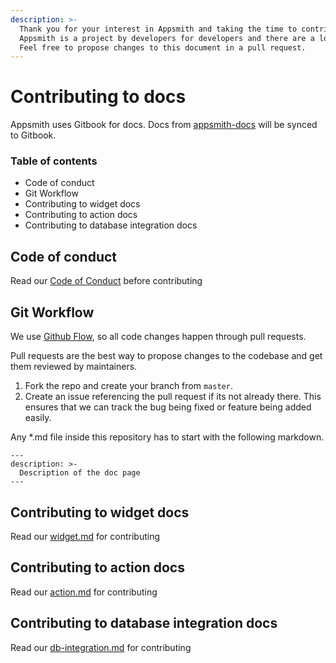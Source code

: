 ```yaml
---
description: >-
  Thank you for your interest in Appsmith and taking the time to contribute on this project. 🙌 
  Appsmith is a project by developers for developers and there are a lot of ways you can contribute. 
  Feel free to propose changes to this document in a pull request.
---
```


# Contributing to docs

Appsmith uses Gitbook for docs. Docs from [appsmith-docs](https://github.com/appsmithorg/appsmith-docs) will be synced to Gitbook.

### Table of contents
- Code of conduct
- Git Workflow
- Contributing to widget docs
- Contributing to action docs
- Contributing to database integration docs

## Code of conduct

Read our [Code of Conduct](https://github.com/appsmithorg/appsmith-docs/blob/master/CODE_OF_CONDUCT.md) before contributing

## Git Workflow

We use [Github Flow](https://guides.github.com/introduction/flow/index.html), so all code changes happen through pull requests. 

Pull requests are the best way to propose changes to the codebase and get them reviewed by maintainers.

1. Fork the repo and create your branch from `master`.
2. Create an issue referencing the pull request if its not already there. This ensures that we can track the bug being fixed or feature being added easily.


Any *.md file inside this repository has to start with the following markdown.
```
---
description: >-
  Description of the doc page
---
```
## Contributing to widget docs
Read our [widget.md](./widget.md) for contributing


## Contributing to action docs
Read our [action.md](./action.md) for contributing


## Contributing to database integration docs
Read our [db-integration.md](./db-integration.md) for contributing
